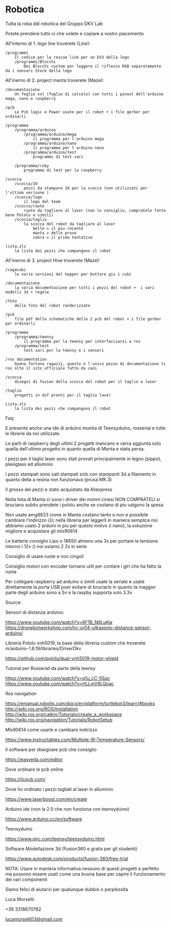 # Robotica

Tutta la roba ddi robotica del Gruppo DKV Lab

Potete prendere tutto ci che volete e copiare a vostro piacemento

All'interno di 1. lego line troverete (Line):

	/programmi
		Il codice per la rescue line per un EV3 della lego
		/programmi/Blocchi
			Dei Blocchi custom per leggere il riflesso RGB separatamente da i sensori Stock della lego

All'inerno di 2. project manta troverete (Maze):

	/documentazione
		Un foglio xsl (foglio di calcolo) con tutti i pinout dell'arduino mega, nano e raspberry 
		
	/pcb
		Le Pcb logic e Power usate per il robot + i file gerber per ordinarli
		
	/programma
		/programma/arduino
			/programma/arduino/mega
				il programma per l'arduino mega
			/programma/arduino/nano
				il programma per l'arduino nano
			/programma/arduino/test
				programmi di test vari
		
		/programma/rsby
			programma di test per la raspberry
	
	/scocca
		/scocca/3d
			pezzi da stampare 3d per la scocca (non utilizzati per l'ultima verisone )
		/scocca/logo
			il logo del team
		/scocca/ruote
			ruote da tagliare al laser (non le consiglio, compratele fatte bene Pololu o simili)
		/scocca/taglio
			la scocca del robot da tagliare al laser 
				bello = il piu recente
				manta = delle prove 
				cobra = il primo tentativo
				
	lista.xls 
		la lista dei pezzi che compongono il robot


All'inerno di 3. project Hive troverete (Maze):

	/cagacubi
		le varie versioni del hopper per buttare giu i cubi
		
	/documentazione
		la varia documentazione per tutti i pezzi del robot +  i vari modelli 3d + regole
	
	/foto
		delle foto del robot renderizzato
	
	/pcb 
		file pdf delle schematiche delle 2 pcb del robot + i file gerber per ordinarli
	
	/programma
		/programma/teensy
			il programma per la teensy per interfacciarsi a ros
		/programma/test
			test vari per la teensy e i sensori
	
	/ros documentation
		buona fortuna ragazzi, questo e l'unico pezzo di documentazione ti ros olte il sito ufficiale fatto da cani
	
	/scocca
		disegni di fuzion della scocca del robot per il taglio a laser
	
	/taglio
		progetti in dxf pronti per il taglio laser
		
	Lista.xls
		la lista dei pezzi che compongono il robot

Faq:

E presente anche una ide di arduino munita di Teensyduino, rosserial e tutte le librerie da noi utilizzate.

Le parti di raspberry degli ultimi 2 progetti mancano e verra aggiunta solo quella dell'ultimo progetto in quanto quella di Manta e stata persa.

I pezzi per il taglio laser sono stati provati principalmente in legno (pippo), plexiglass ed alluminio

I pezzi stampati sono sati stampati solo con stampanti 3d a filamento in quanto della a resina non funzionava (prusa MK.3)

Il grosso dei pezzi e stato acquistato da Aliexpress

Nella lista di Manta ci sono i driver dei motori cinesi NON COMPRATELI si bruciano subito prendete i pololu anche se costano di piu valgono la spesa

Non usate amg8833 come in Manta costano tanto e non e possibile cambiare l'indirizzo i2c nella libreria per leggerli in maniera semplice noi abbiamo usato 2 arduini in piu per questo motvo (i nano), la soluzione migliore e acquistare gli mlx90614

Le batterie consiglio Lipo o 18650 almeno una 3s per portare la tensione intorno i 12v () noi usiamo 2 2s in serie

Consiglio di usare ruote e non cingoli

Consiglio motori con encoder tornano utili per contare i giri che ha fatto la ruota

Per collegare raspberry ad arduino o simili usate la seriale e usate direttamente la porta USB poer evitare di bruciarlo in quanto la maggior parte degli arduino sono a 5v e la raspby supporta solo 3.3v


Source:


Sensori di distanza arduino:

https://www.youtube.com/watch?v=6F1B_N6LuKw
https://dronebotworkshop.com/hc-sr04-ultrasonic-distance-sensor-arduino/

		
Libreria Pololu vnh5019, la base della libreria custom che troverete in/arduino-1.8.19/libraries/DriverDkv

https://github.com/pololu/dual-vnh5019-motor-shield
	
	
Tutorial per Rosserail da parte della teensy

https://www.youtube.com/watch?v=q1u_cC-5Sac
https://www.youtube.com/watch?v=HLLmV9LQoac

	
Ros navigation

https://emanual.robotis.com/docs/en/platform/turtlebot3/learn/#books
http://wiki.ros.org/ROS/Installation
http://wiki.ros.org/catkin/Tutorials/create_a_workspace
http://wiki.ros.org/navigation/Tutorials/RobotSetup

		
Mlx90614 come usarle e cambiare indirizzo

https://www.instructables.com/Multiple-IR-Temperature-Sensors/

		
Il software per disegnare pcb che consiglio

https://easyeda.com/editor

		
Dove ordinare le pcb online

https://jlcpcb.com/
		
		
Dove ho ordinato i pezzi tagliati al laser in alluminio

https://www.laserboost.com/en/create
	
	
Arduino ide (non la 2.0 che non funziona con teensyduino)

https://www.arduino.cc/en/software
		
		
Teensyduino

https://www.pjrc.com/teensy/teensyduino.html
		
		
Software Modellazione 3d (Fusion360 e gratis per gli studenti)	

https://www.autodesk.com/products/fusion-360/free-trial

	
	
NOTA:
Usare in maniera informativa nessuno di questi progetti e perfetto ma possono essere usati come una buona base per capire il funzionamento dei vari componenti
					
Siamo felici di aiutarvi per qualunque dubbio o perplessita

Luca Morselli:

+39 3318670782 

lucamorselli03@gmail.com
